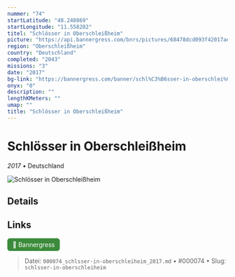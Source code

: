 ```yaml
---
nummer: "74"
startLatitude: "48.248869"
startLongitude: "11.558202"
titel: "Schlösser in Oberschleißheim"
picture: "https://api.bannergress.com/bnrs/pictures/68478dcd093f42017ae41b3a7757c17b"
region: "Oberschleißheim"
country: "Deutschland"
completed: "2043"
missions: "3"
date: "2017"
bg-link: "https://bannergress.com/banner/schl%C3%B6sser-in-oberschlei%C3%9Fheim-429e"
onyx: "0"
description: ""
lengthKMeters: ""
umap: ""
title: "Schlösser in Oberschleißheim"
---
```

# Schlösser in Oberschleißheim

*2017* • Deutschland

![Schlösser in Oberschleißheim](https://api.bannergress.com/bnrs/pictures/68478dcd093f42017ae41b3a7757c17b)

## Details







## Links
<div style="margin-top: 0.5em;">
<a href="https://bannergress.com/banner/schl%C3%B6sser-in-oberschlei%C3%9Fheim-429e" target="_blank" style="display:inline-block;margin-right:8px;padding:6px 12px;background-color:#3c8b3c;color:white;text-decoration:none;border-radius:6px;">🔗 Bannergress</a>

</div>


> Datei: `000074_schlsser-in-oberschleiheim_2017.md` • #000074 • Slug: `schlsser-in-oberschleiheim`
